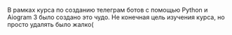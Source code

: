 В рамках курса по созданию телеграм ботов с помощью Python  и Aiogram 3 было создано это чудо. Не конечная цель изучения курса, но просто удалять было жалко(
